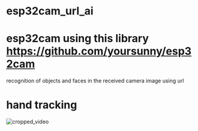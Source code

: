# esp32cam_url_ai

# esp32cam using  this library  https://github.com/yoursunny/esp32cam 




recognition of objects and faces in the received camera image using url

# hand tracking 
![cropped_video](https://user-images.githubusercontent.com/79656363/230435350-b197ca77-fb11-4ce3-824c-cd00df83bf9c.gif)
